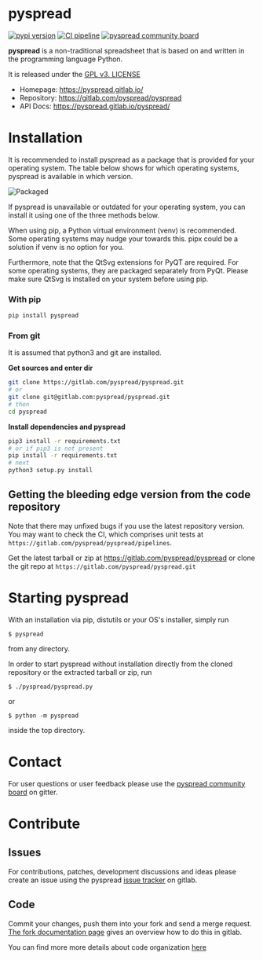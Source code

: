 # pyspread

[![pypi version](https://img.shields.io/pypi/v/pyspread.svg)](https://pypi.python.org/pypi/pyspread)
[![CI pipeline](https://gitlab.com/pyspread/pyspread/badges/master/pipeline.svg)](https://gitlab.com/pyspread/pyspread/-/pipelines?page=1&scope=branches&ref=master)
[![pyspread community board](https://badges.gitter.im/pyspread/community.svg)](https://gitter.im/pyspread/community)

**pyspread** is a non-traditional spreadsheet that is
based on and written in the programming language Python.

It is released under the [GPL v3. LICENSE](LICENSE)

- Homepage: https://pyspread.gitlab.io/
- Repository: https://gitlab.com/pyspread/pyspread
- API Docs: https://pyspread.gitlab.io/pyspread/


# Installation

It is recommended to install pyspread as a package that is provided for your operating system. The table below shows for which operating systems, pyspread is available in which version.

![Packaged](https://repology.org/badge/vertical-allrepos/pyspread.svg?header&columns=4)

If pyspread is unavailable or outdated for your operating system, you can install it using one of the three methods below.

When using pip, a Python virtual environment (venv) is recommended. Some operating systems may nudge your towards this. pipx could be a solution if venv is no option for you.

Furthermore, note that the QtSvg extensions for PyQT are required. For some operating systems, they are packaged separately from PyQt. Please make sure QtSvg is installed on your system before using pip.

### With pip

```bash
pip install pyspread
```

### From git

It is assumed that python3 and git are installed.

**Get sources and enter dir**
```bash
git clone https://gitlab.com/pyspread/pyspread.git
# or
git clone git@gitlab.com:pyspread/pyspread.git
# then
cd pyspread
```

**Install dependencies and pyspread**
```bash
pip3 install -r requirements.txt
# or if pip3 is not present
pip install -r requirements.txt
# next
python3 setup.py install
```

## Getting the bleeding edge version from the code repository

Note that there may unfixed bugs if you use the latest repository version.
You may want to check the CI, which comprises unit tests at
`https://gitlab.com/pyspread/pyspread/pipelines`.

Get the latest tarball or zip at https://gitlab.com/pyspread/pyspread or
clone the git repo at `https://gitlab.com/pyspread/pyspread.git`

# Starting pyspread

With an installation via pip, distutils or your OS's installer, simply run
```
$ pyspread
```
from any directory.

In order to start pyspread without installation directly from the cloned
repository or the extracted tarball or zip, run
```
$ ./pyspread/pyspread.py
```
or
```
$ python -m pyspread
```
inside the top directory.

# Contact

For user questions or user feedback please use the [pyspread community board](https://gitter.im/pyspread/community) on gitter.

# Contribute

## Issues

For contributions, patches, development discussions and ideas please create an issue using the pyspread [issue tracker](https://gitlab.com/pyspread/pyspread/issues) on gitlab.

## Code

Commit your changes, push them into your fork and send a merge request. [The fork documentation page](https://docs.gitlab.com/ee/user/project/repository/forking_workflow.html) gives an overview how to do this in gitlab.

You can find more more details about code organization [here](https://pyspread.gitlab.io/pyspread/)